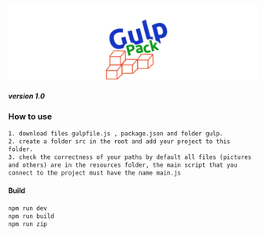 ![img](https://raw.githubusercontent.com/papchenko/gulp-pack/b0b1a0bc6de4db51dc9e72a303d4387f80c78b25/gulp-logo.svg)
##### version 1.0

### How to use
```
1. download files gulpfile.js , package.json and folder gulp.
2. create a folder src in the root and add your project to this folder.
3. check the correctness of your paths by default all files (pictures and others) are in the resources folder, the main script that you connect to the project must have the name main.js
```

#### Build
```
npm run dev
npm run build
npm run zip
```



